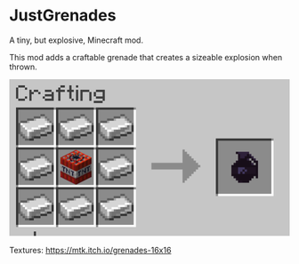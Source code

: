# JustGrenades

A tiny, but explosive, Minecraft mod.

This mod adds a craftable grenade that creates a sizeable explosion when thrown.

![image](recipe.png)

Textures: https://mtk.itch.io/grenades-16x16